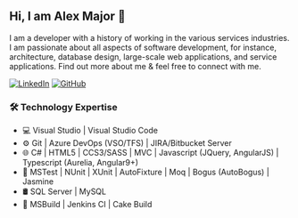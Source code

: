 ## Hi, I am Alex Major 🖖

I am a developer with a history of working in the various services industries. I am passionate about all aspects of software development, for instance, architecture, database design, large-scale web applications, and service applications. Find out more about me & feel free to connect with me.

[![LinkedIn](https://img.shields.io/badge/LinkedIn-Experience-0077B5?style=flat-square&logo=linkedin)](https://www.linkedin.com/in/amajor/)
[![GitHub](https://img.shields.io/badge/GitHub-Profile-181717?style=flat-square&logo=github)](https://github.com/alexmajor/)

### 🛠️ Technology Expertise
- 💻 Visual Studio | Visual Studio Code
- ⚙️ Git | Azure DevOps (VSO/TFS) | JIRA/Bitbucket Server
- 🌐 C# | HTML5 | CCS3/SASS | MVC | Javascript (JQuery, AngularJS) | Typescript (Aurelia, Angular9+) 
- 🧪 MSTest | NUnit | XUnit | AutoFixture | Moq | Bogus (AutoBogus) | Jasmine  
- 🛢 SQL Server | MySQL 
- 💼 MSBuild | Jenkins CI | Cake Build 